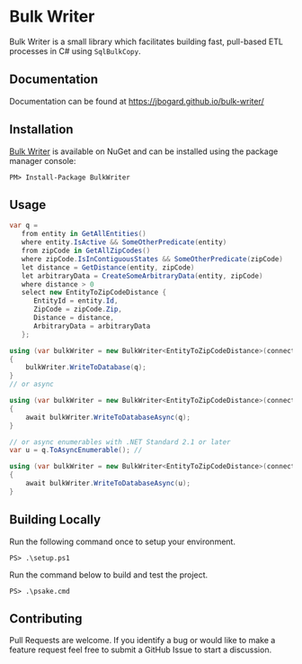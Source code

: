 # Bulk Writer

Bulk Writer is a small library which facilitates building fast, pull-based ETL processes in C# using `SqlBulkCopy`. 

## Documentation

Documentation can be found at https://jbogard.github.io/bulk-writer/

## Installation

[Bulk Writer](https://www.nuget.org/packages/BulkWriter/) is available on NuGet and can be installed using the package manager console:

```
PM> Install-Package BulkWriter
```

## Usage

```csharp
var q =
   from entity in GetAllEntities()
   where entity.IsActive && SomeOtherPredicate(entity)
   from zipCode in GetAllZipCodes()
   where zipCode.IsInContiguousStates && SomeOtherPredicate(zipCode)
   let distance = GetDistance(entity, zipCode)
   let arbitraryData = CreateSomeArbitraryData(entity, zipCode)
   where distance > 0
   select new EntityToZipCodeDistance {
      EntityId = entity.Id,
      ZipCode = zipCode.Zip,
      Distance = distance,
      ArbitraryData = arbitraryData
   };

using (var bulkWriter = new BulkWriter<EntityToZipCodeDistance>(connectionString))
{
    bulkWriter.WriteToDatabase(q);
}
// or async

using (var bulkWriter = new BulkWriter<EntityToZipCodeDistance>(connectionString))
{
    await bulkWriter.WriteToDatabaseAsync(q);
}

// or async enumerables with .NET Standard 2.1 or later
var u = q.ToAsyncEnumerable(); // 

using (var bulkWriter = new BulkWriter<EntityToZipCodeDistance>(connectionString))
{
    await bulkWriter.WriteToDatabaseAsync(u);
}
```

## Building Locally

Run the following command once to setup your environment.
```
PS> .\setup.ps1
```

Run the command below to build and test the project.

```
PS> .\psake.cmd
```

## Contributing

Pull Requests are welcome. If you identify a bug or would like to make a feature request feel free to submit a GitHub Issue to start a discussion.

